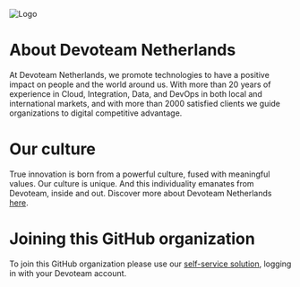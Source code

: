 
![Logo](https://avatars.githubusercontent.com/u/41490714?s=400&u=26391b807846b5fd1c0084b2b3629ea92408a357&v=4)

# About Devoteam Netherlands

At Devoteam Netherlands, we promote technologies to have a positive impact on people and the world around us. With more than 20 years of experience in Cloud, Integration, Data, and DevOps in both local and international markets, and with more than 2000 satisfied clients we guide organizations to digital competitive advantage.

# Our culture

True innovation is born from a powerful culture, fused with meaningful values. Our culture is unique. And this individuality emanates from Devoteam, inside and out. Discover more about Devoteam Netherlands [here](https://nl.devoteam.com).


# Joining this GitHub organization

To join this GitHub organization please use our [self-service solution](https://docs.google.com/forms/d/e/1FAIpQLSe252fa9cXk-kameJ-sOX322F6cJSMOwUcOYWD7RSIQiwEt1w/viewform), logging in with your Devoteam account.
